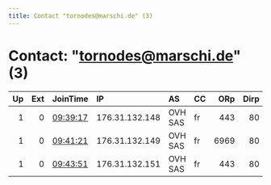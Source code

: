 ```yaml
---
title: Contact "tornodes@marschi.de" (3)
---
```


# Contact: "tornodes@marschi.de" (3)

|   Up |   Ext | JoinTime                                                                                            | IP             | AS      | CC   |   ORp |   Dirp | OS    | Version   | Nickname   |   eFamMembers |
|-----:|------:|:----------------------------------------------------------------------------------------------------|:---------------|:--------|:-----|------:|-------:|:------|:----------|:-----------|--------------:|
|    1 |     0 | [09:39:17](https://metrics.torproject.org/rs.html#details/31B05FCA578A52C318CA6AA3595E56EE86F27698) | 176.31.132.148 | OVH SAS | fr   |   443 |     80 | Linux | 0.4.0.5   | Lordi04    |             8 |
|    1 |     0 | [09:41:21](https://metrics.torproject.org/rs.html#details/F42AAB6093393149C760DD8473A8353019B4E00D) | 176.31.132.149 | OVH SAS | fr   |  6969 |     80 | Linux | 0.4.0.5   | Lordi05    |             8 |
|    1 |     0 | [09:43:51](https://metrics.torproject.org/rs.html#details/F120006959E0AFE59FA6150A64BAC5391EADC148) | 176.31.132.151 | OVH SAS | fr   |   443 |     80 | Linux | 0.4.0.5   | Lordi07    |             8 |

